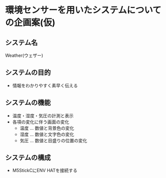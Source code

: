 # 環境センサーを用いたシステムについての企画案(仮)

## システム名
Weather(ウェザー)

## システムの目的
- 情報をわかりやすく素早く伝える

## システムの機能
- 温度・湿度・気圧の計測と表示
- 各項の変化に伴う画面の変化
    - 温度 … 数値と背景色の変化
    - 湿度 … 数値と文字色の変化
    - 気圧 … 数値と目盛りの位置の変化

## システムの構成
- M5StickCにENV HATを接続する
